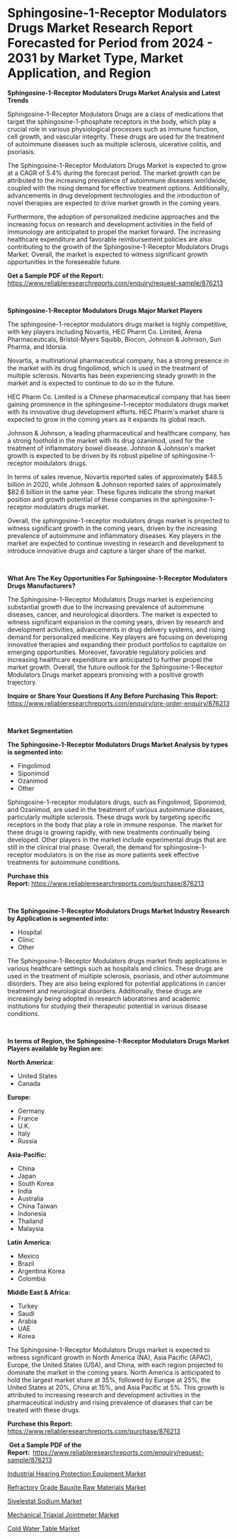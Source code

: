 <p><h1>Sphingosine-1-Receptor Modulators Drugs Market Research Report Forecasted for Period from 2024 -  2031 by Market Type, Market Application, and Region</h1></p><p><strong>Sphingosine-1-Receptor Modulators Drugs Market Analysis and Latest Trends</strong></p>
<p><p>Sphingosine-1-Receptor Modulators Drugs are a class of medications that target the sphingosine-1-phosphate receptors in the body, which play a crucial role in various physiological processes such as immune function, cell growth, and vascular integrity. These drugs are used for the treatment of autoimmune diseases such as multiple sclerosis, ulcerative colitis, and psoriasis.</p><p>The Sphingosine-1-Receptor Modulators Drugs Market is expected to grow at a CAGR of 5.4% during the forecast period. The market growth can be attributed to the increasing prevalence of autoimmune diseases worldwide, coupled with the rising demand for effective treatment options. Additionally, advancements in drug development technologies and the introduction of novel therapies are expected to drive market growth in the coming years.</p><p>Furthermore, the adoption of personalized medicine approaches and the increasing focus on research and development activities in the field of immunology are anticipated to propel the market forward. The increasing healthcare expenditure and favorable reimbursement policies are also contributing to the growth of the Sphingosine-1-Receptor Modulators Drugs Market. Overall, the market is expected to witness significant growth opportunities in the foreseeable future.</p></p>
<p><strong>Get a Sample PDF of the Report:&nbsp;</strong> <a href="https://www.reliableresearchreports.com/enquiry/request-sample/876213">https://www.reliableresearchreports.com/enquiry/request-sample/876213</a></p>
<p>&nbsp;</p>
<p><strong>Sphingosine-1-Receptor Modulators Drugs Major Market Players</strong></p>
<p><p>The sphingosine-1-receptor modulators drugs market is highly competitive, with key players including Novartis, HEC Pharm Co. Limited, Arena Pharmaceuticals, Bristol-Myers Squibb, Biocon, Johnson & Johnson, Sun Pharma, and Idorsia. </p><p>Novartis, a multinational pharmaceutical company, has a strong presence in the market with its drug fingolimod, which is used in the treatment of multiple sclerosis. Novartis has been experiencing steady growth in the market and is expected to continue to do so in the future.</p><p>HEC Pharm Co. Limited is a Chinese pharmaceutical company that has been gaining prominence in the sphingosine-1-receptor modulators drugs market with its innovative drug development efforts. HEC Pharm's market share is expected to grow in the coming years as it expands its global reach.</p><p>Johnson & Johnson, a leading pharmaceutical and healthcare company, has a strong foothold in the market with its drug ozanimod, used for the treatment of inflammatory bowel disease. Johnson & Johnson's market growth is expected to be driven by its robust pipeline of sphingosine-1-receptor modulators drugs.</p><p>In terms of sales revenue, Novartis reported sales of approximately $48.5 billion in 2020, while Johnson & Johnson reported sales of approximately $82.6 billion in the same year. These figures indicate the strong market position and growth potential of these companies in the sphingosine-1-receptor modulators drugs market.</p><p>Overall, the sphingosine-1-receptor modulators drugs market is projected to witness significant growth in the coming years, driven by the increasing prevalence of autoimmune and inflammatory diseases. Key players in the market are expected to continue investing in research and development to introduce innovative drugs and capture a larger share of the market.</p></p>
<p>&nbsp;</p>
<p><strong>What Are The Key Opportunities For Sphingosine-1-Receptor Modulators Drugs Manufacturers?</strong></p>
<p><p>The Sphingosine-1-Receptor Modulators Drugs market is experiencing substantial growth due to the increasing prevalence of autoimmune diseases, cancer, and neurological disorders. The market is expected to witness significant expansion in the coming years, driven by research and development activities, advancements in drug delivery systems, and rising demand for personalized medicine. Key players are focusing on developing innovative therapies and expanding their product portfolios to capitalize on emerging opportunities. Moreover, favorable regulatory policies and increasing healthcare expenditure are anticipated to further propel the market growth. Overall, the future outlook for the Sphingosine-1-Receptor Modulators Drugs market appears promising with a positive growth trajectory.</p></p>
<p><strong>Inquire or Share Your Questions If Any Before Purchasing This Report:</strong> <a href="https://www.reliableresearchreports.com/enquiry/pre-order-enquiry/876213">https://www.reliableresearchreports.com/enquiry/pre-order-enquiry/876213</a></p>
<p>&nbsp;</p>
<p><strong>Market Segmentation</strong></p>
<p><strong>The Sphingosine-1-Receptor Modulators Drugs Market Analysis by types is segmented into:</strong></p>
<p><ul><li>Fingolimod</li><li>Siponimod</li><li>Ozanimod</li><li>Other</li></ul></p>
<p><p>Sphingosine-1-receptor modulators drugs, such as Fingolimod, Siponimod, and Ozanimod, are used in the treatment of various autoimmune diseases, particularly multiple sclerosis. These drugs work by targeting specific receptors in the body that play a role in immune response. The market for these drugs is growing rapidly, with new treatments continually being developed. Other players in the market include experimental drugs that are still in the clinical trial phase. Overall, the demand for sphingosine-1-receptor modulators is on the rise as more patients seek effective treatments for autoimmune conditions.</p></p>
<p><strong>Purchase this Report:&nbsp;</strong><a href="https://www.reliableresearchreports.com/purchase/876213">https://www.reliableresearchreports.com/purchase/876213</a></p>
<p>&nbsp;</p>
<p><strong>The Sphingosine-1-Receptor Modulators Drugs Market Industry Research by Application is segmented into:</strong></p>
<p><ul><li>Hospital</li><li>Clinic</li><li>Other</li></ul></p>
<p><p>The Sphingosine-1-Receptor Modulators drugs market finds applications in various healthcare settings such as hospitals and clinics. These drugs are used in the treatment of multiple sclerosis, psoriasis, and other autoimmune disorders. They are also being explored for potential applications in cancer treatment and neurological disorders. Additionally, these drugs are increasingly being adopted in research laboratories and academic institutions for studying their therapeutic potential in various disease conditions.</p></p>
<p>&nbsp;</p>
<p><strong>In terms of Region, the Sphingosine-1-Receptor Modulators Drugs Market Players available by Region are:</strong></p>
<p>
    <p> <strong> North America: </strong>
        <ul>
            <li>United States</li>
            <li>Canada</li>
        </ul>
        </p> 
    <p> <strong> Europe: </strong>
        <ul>
            <li>Germany</li>
            <li>France</li>
            <li>U.K.</li>
            <li>Italy</li>
            <li>Russia</li>
        </ul>
        </p> 
    <p> <strong> Asia-Pacific: </strong>
        <ul>
            <li>China</li>
            <li>Japan</li>
            <li>South Korea</li>
            <li>India</li>
            <li>Australia</li>
            <li>China Taiwan</li>
            <li>Indonesia</li>
            <li>Thailand</li>
            <li>Malaysia</li>
        </ul>
        </p> 
    <p> <strong> Latin America: </strong>
        <ul>
            <li>Mexico</li>
            <li>Brazil</li>
            <li>Argentina Korea</li>
            <li>Colombia</li>
        </ul>
        </p> 
    <p> <strong> Middle East & Africa: </strong>
        <ul>
            <li>Turkey</li>
            <li>Saudi</li>
            <li>Arabia</li>
            <li>UAE</li>
            <li>Korea</li>
        </ul>
    </p>
    </p>
<p><p>The Sphingosine-1-Receptor Modulators Drugs market is expected to witness significant growth in North America (NA), Asia Pacific (APAC), Europe, the United States (USA), and China, with each region projected to dominate the market in the coming years. North America is anticipated to hold the largest market share at 35%, followed by Europe at 25%, the United States at 20%, China at 15%, and Asia Pacific at 5%. This growth is attributed to increasing research and development activities in the pharmaceutical industry and rising prevalence of diseases that can be treated with these drugs.</p></p>
<p><strong>Purchase this Report: </strong><a href="https://www.reliableresearchreports.com/purchase/876213">https://www.reliableresearchreports.com/purchase/876213</a></p>
<p>&nbsp;<strong>Get a Sample PDF of the Report:&nbsp;&nbsp;</strong><a href="https://www.reliableresearchreports.com/enquiry/request-sample/876213">https://www.reliableresearchreports.com/enquiry/request-sample/876213</a></p>
<p><strong></strong></p>
<p><p><a href="https://cedar-agate-3da.notion.site/Industrial-Hearing-Protection-Equipment-Market-Dynamics-2024-2031-Also-about-Its-Market-Trends-Pro-315817b610d84a49abeda36ee9360762">Industrial Hearing Protection Equipment Market</a></p><p><a href="https://view.publitas.com/reportprime-1/refractory-grade-bauxite-raw-materials-market-size-growing-and-forecasted-for-period-from-2024-2031-and-provides-complete-market-analysis-of-this-market/">Refractory Grade Bauxite Raw Materials Market</a></p><p><a href="https://github.com/josesg55/Market-Research-Report-List-1/blob/main/sivelestat-sodium-market.md">Sivelestat Sodium Market</a></p><p><a href="https://circular-yam-9b9.notion.site/Mechanical-Triaxial-Jointmeter-Market-Analysis-and-Market-Size-Global-Industry-Overview-Market-Seg-0c835d6e46e74e119ab26fb5c20f334d">Mechanical Triaxial Jointmeter Market</a></p><p><a href="https://issuu.com/reportprime-2/docs/cold-water-table-market-size-2030.pptx">Cold Water Table Market</a></p></p>